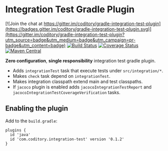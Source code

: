 # Integration Test Gradle Plugin

[![Join the chat at https://gitter.im/coditory/gradle-integration-test-plugin](https://badges.gitter.im/coditory/gradle-integration-test-plugin.svg)](https://gitter.im/coditory/gradle-integration-test-plugin?utm_source=badge&utm_medium=badge&utm_campaign=pr-badge&utm_content=badge)
[![Build Status](https://travis-ci.org/coditory/gradle-integration-test-plugin.svg?branch=master)](https://travis-ci.org/coditory/gradle-integration-test-plugin)
[![Coverage Status](https://coveralls.io/repos/coditory/gradle-integration-test-plugin/badge.svg?branch=development)](https://coveralls.io/r/coditory/gradle-integration-test-plugin)
[![Maven Central](https://maven-badges.herokuapp.com/maven-central/com.coditory.gradle/gradle-integration-test-plugin/badge.svg?style=flat)](https://maven-badges.herokuapp.com/maven-central/com.coditory.gradle/gradle-integration-test-plugin)

**Zero configuration**, **single responsibility** integration test gradle plugin.

- Adds `integrationTest` task that execute tests under `src/integration/*`.
- Makes `check` task depend on `integrationTest`.
- Makes integration classpath extend main and test classpaths.
- If `jacoco` plugin is enabled adds `jacocoIntegrationTestReport` and `jacocoIntegrationTestCoverageVerification` tasks.

## Enabling the plugin

Add to the `build.gradle`:

```
plugins {
  id 'java'
  id 'com.coditory.integration-test' version '0.1.2'
}
```
